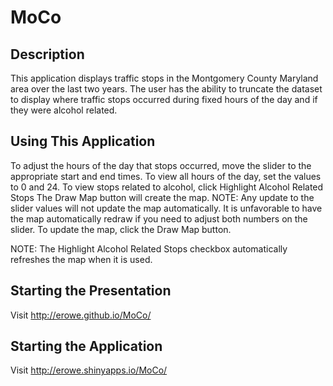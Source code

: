 MoCo
====
Description
-----------
This application displays traffic stops in the Montgomery County Maryland area over the last two years. The user has the ability to truncate the dataset to display where traffic stops occurred during fixed hours of the day and if they were alcohol related.

Using This Application
----------------------
To adjust the hours of the day that stops occurred, move the slider to the appropriate start and end times. To view all hours of the day, set the values to 0 and 24.
To view stops related to alcohol, click Highlight Alcohol Related Stops
The Draw Map button will create the map.
NOTE: Any update to the slider values will not update the map automatically. It is unfavorable to have the map automatically redraw if you need to adjust both numbers on the slider. To update the map, click the Draw Map button.

NOTE: The Highlight Alcohol Related Stops checkbox automatically refreshes the map when it is used.

Starting the Presentation
------------------------
Visit <http://erowe.github.io/MoCo/>

Starting the Application
------------------------
Visit <http://erowe.shinyapps.io/MoCo/>
